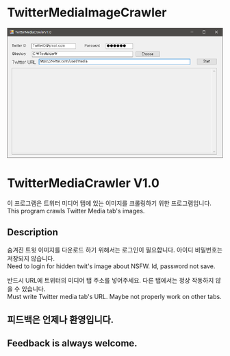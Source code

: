 # TwitterMediaImageCrawler

![screenshot](./Screenshot/screenshot1.png)

# TwitterMediaCrawler V1.0
이 프로그램은 트위터 미디어 탭에 있는 이미지를 크롤링하기 위한 프로그램입니다.  
This program crawls Twitter Media tab's images.

## Description
숨겨진 트윗 이미지를 다운로드 하기 위해서는 로그인이 필요합니다. 아이디 비밀번호는 저장되지 않습니다.  
Need to login for hidden twit's image about NSFW. Id, password not save.

반드시 URL에 트위터의 미디어 탭 주소를 넣어주세요. 다른 탭에서는 정상 작동하지 않을 수 있습니다.  
Must write Twitter media tab's URL. Maybe not properly work on other tabs.

## 피드백은 언제나 환영입니다.
## Feedback is always welcome.

